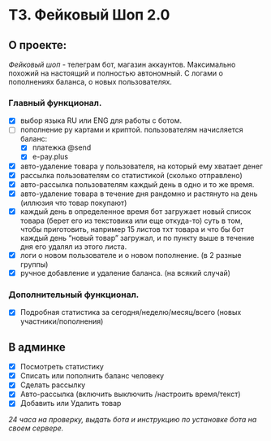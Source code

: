 # ТЗ. Фейковый Шоп 2.0

## О проекте: 
_Фейковый шоп_ - телеграм бот, магазин аккаунтов. Максимально похожий на настоящий и полностью автономный. С логами о пополнениях баланса, о новых пользователях. 
  
### Главный функционал.
- [x] выбор языка RU или ENG для работы с ботом. 
- [ ] пополнение ру картами и криптой. пользователям начисляется баланс:
   - [x] платежка @send
   - [x] e-pay.plus
- [x] авто-удаление товара у пользователя, на который ему хватает денег 
- [x] рассылка пользователям со статистикой (сколько отправлено) 
- [x] авто-рассылка пользователям каждый день в одно и то же время. 
- [x] авто-удаление товара в течение дня рандомно и растянуто на день (иллюзия что товар покупают)  
- [x] каждый день в определенное время бот загружает новый список товара (берет его из текстовика или еще откуда-то) суть в том, чтобы приготовить, например 15 листов тхт товара и что бы бот каждый день “новый товар” загружал, и по пункту выше в течение дня его удалял из этого листа.  
- [x] логи о новом пользователе и о новом пополнение. (в 2 разные группы)  
- [x] ручное добавление и удаление баланса. (на всякий случай) 
 
### Дополнительный функционал.
- [x] Подробная статистика за сегодня/неделю/месяц/всего (новых участники/пополнения) 

## В админке
- [x] Посмотреть статистику 
- [x] Списать или пополнить баланс человеку
- [x] Сделать рассылку
- [x] Авто-рассылка (включить выключить /настроить время/текст)
- [x] Добавить или Удалить товар

_24 часа на проверку, выдать бота и инструкцию по установке бота на своем сервере._